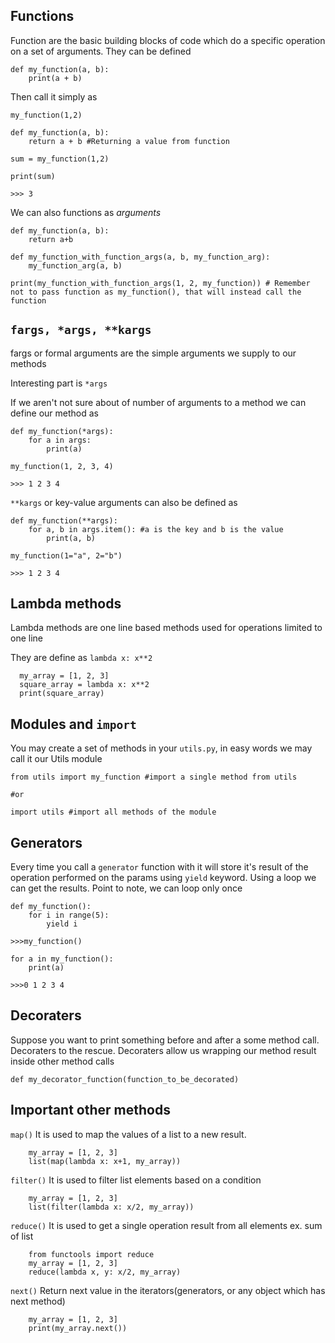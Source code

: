 ## Functions

Function are the basic building blocks of code which do a specific operation on a set of arguments.
They can be defined

```
def my_function(a, b):
    print(a + b)
```

Then call it simply as

`my_function(1,2)`

```
def my_function(a, b):
    return a + b #Returning a value from function

sum = my_function(1,2)

print(sum)

>>> 3
```

We can also functions as *arguments*

```
def my_function(a, b):
    return a+b

def my_function_with_function_args(a, b, my_function_arg):
    my_function_arg(a, b)

print(my_function_with_function_args(1, 2, my_function)) # Remember not to pass function as my_function(), that will instead call the function
```

## `fargs, *args, **kargs`

fargs or formal arguments are the simple arguments we supply to our methods

Interesting part is `*args`

If we aren't not sure about of number of arguments to a method we can define our method as

```
def my_function(*args):
    for a in args:
        print(a)

my_function(1, 2, 3, 4)

>>> 1 2 3 4
```

`**kargs` or key-value arguments can also be defined as

```
def my_function(**args):
    for a, b in args.item(): #a is the key and b is the value
        print(a, b)

my_function(1="a", 2="b")

>>> 1 2 3 4
```

## Lambda methods
Lambda methods are one line based methods used for operations limited to one line

They are define as `lambda x: x**2`

```
  my_array = [1, 2, 3]
  square_array = lambda x: x**2
  print(square_array)
```

## Modules and `import`

You may create a set of methods in your `utils.py`, in easy words we may call it our Utils module

```
from utils import my_function #import a single method from utils

#or

import utils #import all methods of the module
```

## Generators
Every time you call a `generator` function with it will store it's result of the operation performed on the params using `yield` keyword. Using a loop we can get the results. Point to note, we can loop only once

```
def my_function():
    for i in range(5):
        yield i

>>>my_function()

for a in my_function():
    print(a)

>>>0 1 2 3 4
```

## Decoraters
Suppose you want to print something before and after a some method call. Decoraters to the rescue.
Decoraters allow us wrapping our method result inside other method calls


```
def my_decorator_function(function_to_be_decorated)
```

## Important other methods

`map()` It is used to map the values of a list to a new result.

```
    my_array = [1, 2, 3]
    list(map(lambda x: x+1, my_array))
```

`filter()` It is used to filter list elements based on a condition

```
    my_array = [1, 2, 3]
    list(filter(lambda x: x/2, my_array))
```

`reduce()` It is used to get a single operation result from all elements ex. sum of list

```
    from functools import reduce
    my_array = [1, 2, 3]
    reduce(lambda x, y: x/2, my_array)
```

`next()` Return next value in the iterators(generators, or any object which has next method)

```
    my_array = [1, 2, 3]
    print(my_array.next())
```
